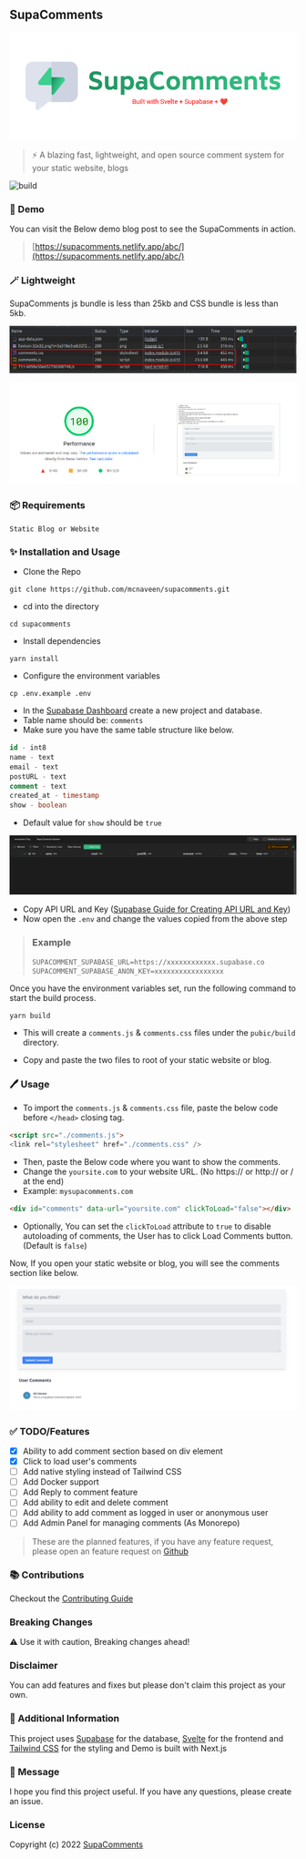 ## SupaComments 

![SupaComments](./images/cover.png)
> :zap: A blazing fast, lightweight, and open source comment system for your static website, blogs

![build](https://github.com/mcnaveen/SupaComments/actions/workflows/build.yml/badge.svg)
### :rocket: Demo

You can visit the Below demo blog post to see the SupaComments in action.

> [https://supacomments.netlify.app/abc/](https://supacomments.netlify.app/abc/)

### :magic_wand: Lightweight

SupaComments js bundle is less than 25kb and CSS bundle is less than 5kb.

![SupaComments](./images/lightweight.png)

![Page Speed Insights](./images/psi.png)

### :package: Requirements

```
Static Blog or Website
```

### :sparkles: Installation and Usage

- Clone the Repo

```
git clone https://github.com/mcnaveen/supacomments.git
```

- cd into the directory

```
cd supacomments
```

- Install dependencies

```
yarn install
```

- Configure the environment variables

```
cp .env.example .env
```

- In the [Supabase Dashboard](https://app.supabase.io) create a new project and database.
- Table name should be: `comments`
- Make sure you have the same table structure like below.

```sql
id - int8
name - text
email - text
postURL - text
comment - text
created_at - timestamp
show - boolean
```

- Default value for `show` should be `true`

![Table Structure](./images/db.png)

- Copy API URL and Key ([Supabase Guide for Creating API URL and Key](https://supabase.com/docs/guides/api#api-url-and-keys))
- Now open the `.env` and change the values copied from the above step

> ### Example
>
> ```
> SUPACOMMENT_SUPABASE_URL=https://xxxxxxxxxxxx.supabase.co
> SUPACOMMENT_SUPABASE_ANON_KEY=xxxxxxxxxxxxxxxxx
> ```

Once you have the environment variables set, run the following command to start the build process.

```
yarn build
```

- This will create a `comments.js` & `comments.css` files under the `pubic/build` directory.

- Copy and paste the two files to root of your static website or blog.

### :pen: Usage

- To import the `comments.js` & `comments.css` file, paste the below code before `</head>` closing tag.

```html
<script src="./comments.js">
<link rel="stylesheet" href="./comments.css" />
```

- Then, paste the Below code where you want to show the comments.
- Change the `yoursite.com` to your website URL. (No https:// or http:// or / at the end)
- Example: `mysupacomments.com`

```html
<div id="comments" data-url="yoursite.com" clickToLoad="false"></div>
```

- Optionally, You can set the `clickToLoad` attribute to `true` to disable autoloading of comments, the User has to click Load Comments button. (Default is `false`)

Now, If you open your static website or blog, you will see the comments section like below.

![Comments Example](./images/comments.png)

### :white_check_mark: TODO/Features

- [x] Ability to add comment section based on div element
- [x] Click to load user's comments
- [ ] Add native styling instead of Tailwind CSS
- [ ] Add Docker support
- [ ] Add Reply to comment feature
- [ ] Add ability to edit and delete comment
- [ ] Add ability to add comment as logged in user or anonymous user
- [ ] Add Admin Panel for managing comments (As Monorepo)

> These are the planned features, if you have any feature request, please open an feature request on [Github](https://github.com/mcnaveen/SupaComments/issues/new?assignees=&labels=&template=feature_request.md&title=)

### :books: Contributions
Checkout the [Contributing Guide](CONTRIBUTION.md)
### Breaking Changes
:warning: Use it with caution, Breaking changes ahead!

### Disclaimer

You can add features and fixes but please don't claim this project as your own.

### :pray: Additional Information

This project uses [Supabase](https://supabase.com) for the database, [Svelte](https://svelte.dev/) for the frontend and [Tailwind CSS](https://tailwindcss.com/) for the styling and Demo is built with Next.js


### :green_heart: Message

I hope you find this project useful. If you have any questions, please create an issue.


### License

Copyright (c) 2022 [SupaComments](LICENSE)